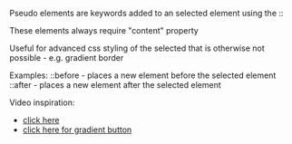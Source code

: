 Pseudo elements are keywords added to an selected element using the ::

These elements always require "content" property

Useful for advanced css styling of the selected that is otherwise not possible - e.g. gradient border

Examples:
::before - places a new element before the selected element
::after - places a new element after the selected element

Video inspiration: 
- [click here](https://youtu.be/dIUOWdwwZBw?si=Q1eXQARIC4QSYV83)
- [click here for gradient button](https://youtu.be/PTVXnOrQoBQ?si=Osk4pvubZJnXHQqF)